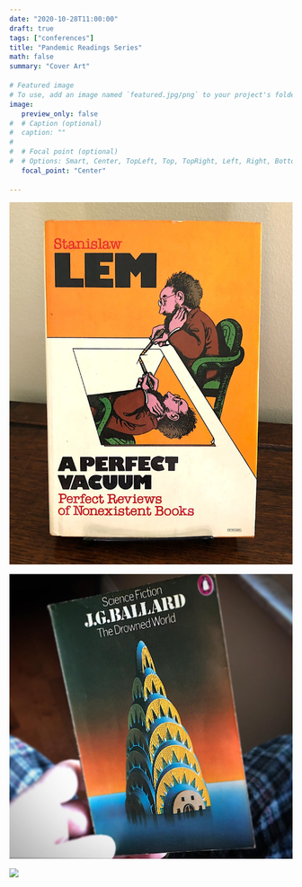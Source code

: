 ```yaml
---
date: "2020-10-28T11:00:00"
draft: true
tags: ["conferences"]
title: "Pandemic Readings Series"
math: false
summary: "Cover Art"

# Featured image
# To use, add an image named `featured.jpg/png` to your project's folder.
image:
   preview_only: false
#  # Caption (optional)
#  caption: ""
#
#  # Focal point (optional)
#  # Options: Smart, Center, TopLeft, Top, TopRight, Left, Right, BottomLeft, #Bottom, BottomRight
   focal_point: "Center"

---
```


![](a_perfect_vacuum.jpg)

![](ballard.png)

![](calvino.png)
